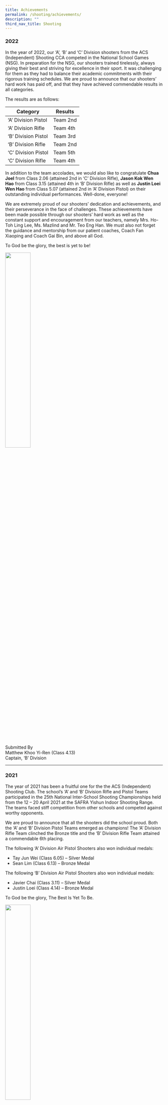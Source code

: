 ```yaml
---
title: Achievements
permalink: /shooting/achievements/
description: ""
third_nav_title: Shooting
---
```

### 2022

In the year of 2022, our ‘A’, ‘B’ and ‘C’ Division shooters from the ACS (Independent) Shooting CCA competed in the National School Games (NSG). In preparation for the NSG, our shooters trained tirelessly, always giving their best and striving for excellence in their sport. It was challenging for them as they had to balance their academic commitments with their rigorous training schedules. We are proud to announce that our shooters’ hard work has paid off, and that they have achieved commendable results in all categories.

The results are as follows:

<table>
<thead>
  <tr>
    <th>Category</th>
    <th>Results</th>
  </tr>
</thead>
<tbody>
  <tr>
    <td>‘A’ Division Pistol</td>
    <td>Team 2nd</td>
  </tr>
  <tr>
    <td>‘A’ Division Rifle</td>
    <td>Team 4th</td>
  </tr>
  <tr>
    <td>‘B’ Division Pistol</td>
    <td>Team 3rd</td>
  </tr>
  <tr>
    <td>‘B’ Division Rifle</td>
    <td>Team 2nd</td>
  </tr>
  <tr>
    <td>‘C’ Division Pistol</td>
    <td>Team 5th</td>
  </tr>
  <tr>
    <td>‘C’ Division Rifle</td>
    <td>Team 4th</td>
  </tr>
</tbody>
</table>

In addition to the team accolades, we would also like to congratulate **Chua Joel** from Class 2.06 (attained 2nd in ‘C’ Division Rifle), **Jason Kok Wen Hao** from Class 3.15 (attained 4th in ‘B’ Division Rifle) as well as **Justin Loei Wen Hao** from Class 5.07 (attained 2nd in ‘A’ Division Pistol) on their outstanding individual performances. Well-done, everyone!

We are extremely proud of our shooters’ dedication and achievements, and their perseverance in the face of challenges. These achievements have been made possible through our shooters’ hard work as well as the constant support and encouragement from our teachers, namely Mrs. Ho-Toh Ling Lee, Ms. Mazlind and Mr. Teo Eng Han. We must also not forget the guidance and mentorship from our patient coaches, Coach Fan Xiaoping and Coach Gai Bin, and above all God.

To God be the glory, the best is yet to be!

<img src="/images/shooting.png" 
     style="width:40%">
		 
Submitted By <br>
Matthew Khoo Yi-Ren (Class 4.13) <br>
Captain, ‘B’ Division

* * *

### 2021

The year of 2021 has been a fruitful one for the the ACS (Independent) Shooting Club. The school’s ‘A’ and ‘B’ Division Rifle and Pistol Teams participated in the 25th National Inter-School Shooting Championships held from the 12 – 20 April 2021 at the SAFRA Yishun Indoor Shooting Range. The teams faced stiff competition from other schools and competed against worthy opponents.

We are proud to announce that all the shooters did the school proud. Both the ‘A’ and ‘B’ Division Pistol Teams emerged as champions! The ‘A’ Division Rifle Team clinched the Bronze title and the ‘B’ Division Rifle Team attained a commendable 6th placing.

The following ‘A’ Division Air Pistol Shooters also won individual medals:

*   Tay Jun Wei (Class 6.05) – Silver Medal
*   Sean Lim (Class 6.13) – Bronze Medal

The following ‘B’ Division Air Pistol Shooters also won individual medals:

*   Javier Chai (Class 3.11) – Silver Medal
*   Justin Loei (Class 4.14) – Bronze Medal

To God be the glory, The Best Is Yet To Be.

<img src="/images/shooting%202.png" 
     style="width:40%">
		 
<img src="/images/shooting%203.png" 
     style="width:40%">
		 
* * * 

### 2019

The year of 2019 has been a fruitful one for the ACS (Independent) Shooting Club, participating in various competitions such as the Nanyang Technological University Invitational Shoot in March in preparation for the 23rd National Inter-School Shooting Championships. Our shooters have put in their best against fierce opposition and have excelled in attaining well-deserved placings and awards. The results are as follows:

**Nanyang Technological University Invitational Shoot (March):**

<table>
<thead>
  <tr>
    <th>Category and Division</th>
    <th>Shooters</th>
    <th>Achievements</th>
  </tr>
</thead>
<tbody>
  <tr>
    <td>‘A’ Pistol</td>
    <td>Mah Chixiang Elgin (6.01 Antioch)<br><br>Niu Houji (5.18<br>Lim Yan Rong Jonathan (5.09 Chronicles)</td>
    <td>Team 1st</td>
  </tr>
  <tr>
    <td>‘A’ Rifle</td>
    <td>Kennan Yeo Zhi Guang (6.04 Cana)<br><br>Leow Tian Ping (6.09 Galilee)<br>Zechary Chua Wei En (5.14 Corinthians)</td>
    <td> <br><br>Team 2nd<br> </td>
  </tr>
  <tr>
    <td>‘B’ Pistol</td>
    <td>Lim Yi Kai Sean (4.13 Cornelius)<br><br>Tan Keng Hong (4.13 Cornelius)<br>Yong U-En Ethan (4.04 Ezra)</td>
    <td>Team 8th</td>
  </tr>
  <tr>
    <td>‘B’ Rifle</td>
    <td>Ng Kang Qi (4.13 Cornelius)<br><br>Yian Kai Rui Roy (3.04 Ezekiel)<br>Neo Ze Zun Joshua (3.12 Amos)</td>
    <td>Team 2nd</td>
  </tr>
  <tr>
    <td>‘C’ Pistol</td>
    <td>Yan Ming Xiang Kevin (2.07 Ephraim)<br><br>Justin Loei Wen Hao (2.11 Asher)<br>Joshua Chen Kay Jian (2.11 Asher)</td>
    <td>Team 3rd</td>
  </tr>
  <tr>
    <td>‘C’ Rifle</td>
    <td>Zacc Lee You Feng (2.11 Asher)<br><br>Jaedon Javier Lau (2.06 Zebulun)<br>Chia Jin (2.01 Reuben)</td>
    <td>Team 8th</td>
  </tr>
</tbody>
</table>

**23rd National Inter-School Shooting Championships:**

<table>
<thead>
  <tr>
    <th>Category and Division</th>
    <th>Shooters</th>
    <th>Achievements</th>
    <th>Remarks</th>
  </tr>
</thead>
<tbody>
  <tr>
    <td>‘A’ Pistol</td>
    <td>Mah Chixiang Elgin (6.01 Antioch)<br><br>Niu Houji (5.18<br>Lim Yan Rong Jonathan (5.09 Chronicles)</td>
    <td>Team 2nd</td>
    <td></td>
  </tr>
  <tr>
    <td>‘A’ Rifle</td>
    <td>Kennan Yeo Zhi Guang (6.04 Cana)<br><br>Leow Tian Ping (6.09 Galilee)<br>Chua Wei En Zachary (5.14 Corinthians)<br>Alexander Loh Zen Young (5.04 Numbers)</td>
    <td>Team 5th</td>
    <td>Zechary Chua emerged Individual 2nd</td>
  </tr>
  <tr>
    <td>‘B’ Pistol</td>
    <td>Tay Jun Wei (4.16 Enoch)<br><br>Tan Keng Hong (4,13 Cornelius)<br>Lim Yi Kai Sean (4.13 Cornelius)<br>Yong U-En Ethan (4.04 Ezra)</td>
    <td>Team 5th</td>
    <td>Jun Wei emerged Individual 2nd<br><br> <br>Keng Hong emerged Individual 3rd</td>
  </tr>
  <tr>
    <td>‘B’ Rifle</td>
    <td>Ng Kang Qi (4.13 Cornelius)<br><br>Yian Kai Rui Roy (3.04 Ezekiel)<br>Neo Ze Zun Joshua (3.12 Amos)<br>Lim Jun Hao Terry (3.01 Jeremiah</td>
    <td>Team 3rd</td>
    <td></td>
  </tr>
  <tr>
    <td>‘C’ Pistol</td>
    <td>Jaedon Javier Lau (2.06 Zebulun)<br><br>Zacc Lee You Feng (2.11 Asher)<br>Chia Jin (2.01 Reuben)<br>Joshua Paul Lee Shang Wei (1.09 James)</td>
    <td>Team 5th</td>
    <td></td>
  </tr>
  <tr>
    <td>‘C’ Rifle</td>
    <td>Yan Ming Xiang Kevin (2.07 Ephraim)<br><br>Justin Loei Wen Hao (2.11 Asher)<br>Javier Chai Cong Jiu (1.13 Thomas)<br>Zachary Leong (1.12 Titus)</td>
    <td>Team 1st</td>
    <td>Justin Loei emerged Individual 1st</td>
  </tr>
</tbody>
</table>

All these achievements were only made possible through the hard work and dedication of our shooters, the unwavering motivation from our teachers-in-charge, Mrs Ho-Toh Ling Lee, Mdm Ruvathy and Mdm Maslind, the guidance from our patient coaches, Coach Fan Xiaoping and Coach Gai Bin, and above all, God.

To God be the glory, the best is truly yet to be!

Written by Roy Yian (3.04 Ezekiel) & Joshua Neo (3.12 Amos)

<img src="/images/shooting%204.png" 
     style="width:40%">

* * *

### 2018

The ACS (Independent) Shooting Club participated in several competitions such as the Nanyang Technological University Invitational Shoot, the National University of Singapore Invitational Shoot and the Singapore Youth Olympic Festival in preparation for the 22nd National Inter-School Shooting Championships. Our shooters fought hard against intense competition from worthy opponents, giving their all and eventually attaining well-deserved awards.

The results for the **22nd National Inter-School Shooting Championships** are:

<table>
<thead>
  <tr>
    <th></th>
    <th></th>
    <th></th>
    <th></th>
  </tr>
</thead>
<tbody>
  <tr>
    <td>Category and Division</td>
    <td>Shooters</td>
    <td>Achievements</td>
    <td>Remarks</td>
  </tr>
  <tr>
    <td>‘A’ Pistol</td>
    <td>Mendel Huan Xue Han (6.06 Damascus)<br><br>Mah Chixiang Elgin (5.01 Genesis)<br>Li Xuanjie Christopher (6.02 Bethesda)</td>
    <td>Team 4th</td>
    <td></td>
  </tr>
  <tr>
    <td>‘A’ Rifle</td>
    <td>Kennan Yeo Zhi Guang (5.04 Numbers)<br><br>Micheal Felix Gunawan (6.03 Bethlehem)<br>Samuel Yeo Jianjie (6.03 Bethlehem)</td>
    <td>Team 6th</td>
    <td></td>
  </tr>
  <tr>
    <td>‘B’ Pistol</td>
    <td>Tay Jun Wei (3.16 Habakkuk)<br><br>Niu Houji (4.15 Noah)<br>Tan Keng Hong (3.13 Haggai)<br>Alven Tan Wen Rui (3.14 Obadiah)</td>
    <td>Team 1st</td>
    <td>Niu Houji emerged Individual 2nd</td>
  </tr>
  <tr>
    <td>‘B’ Rifle</td>
    <td>Chua Wei En Zachary (4.12 Abel)<br><br>Ng Kang Qi (3.13 Haggai)<br>Alexander Loh Zen Young (4.14 Moses)<br>Hum Ee Li Daniel (3.15 Haggai)</td>
    <td>Team 4th</td>
    <td></td>
  </tr>
  <tr>
    <td>‘C’ Pistol</td>
    <td>Moon Seongmu (2.04 Judah)<br><br>Tan Kai Jie (2.07 Ephraim)<br>Justin Loei Wen Hao (1.11 Timothy)<br>Marcus Loo Jing Jie (1.06 Philip)</td>
    <td>Team 6th</td>
    <td></td>
  </tr>
  <tr>
    <td>‘C’ Rifle</td>
    <td>Yian Kai Rui Roy (2.03 Gad)<br><br>Neo Ze Zun Joshua (2.04 Judah)<br>Lim Jun Hao Terry (2.03 Gad)<br>Ong Chong Hean Isaac (2.04 Judah)</td>
    <td>Team 4th</td>
    <td></td>
  </tr>
</tbody>
</table>

We would like to specially congratulate Tay Jun Wei (3.16 Habakkuk), who was selected to join the Singapore National Youth Team this year. These achievements are the product of all our shooters’ hard work and determination, which would not have been made possible without the motivation from our teachers-in-charge, Mrs Ho-Toh Ling Lee, Mdm Ruvathy and Ms Mazlind Ali, the guidance from our dedicated coaches, Coach Fan Xiaoping and Coach Gai Bin and above all, God.

To God be the glory, the best is truly yet to be!

From Roy Yian (2.03 Gad) and Joshua Neo (2.04 Judah)

* * *

### 2017

1. NTU Invitational Shoot *1 Team Gold, 1 Team Silver, 1 Team Bronze, 2 Individual Bronze

<table>
<thead>
  <tr>
    <th colspan="3">Achievements</th>
    <th>Shooters</th>
    <th></th>
  </tr>
</thead>
<tbody>
  <tr>
    <td rowspan="3">Air Rifle</td>
    <td rowspan="2">‘B’ Division</td>
    <td>Team</td>
    <td>Silver</td>
    <td></td>
  </tr>
  <tr>
    <td>Individual</td>
    <td>Bronze</td>
    <td>Zechary Chua (3.12)</td>
  </tr>
  <tr>
    <td>‘C’ Division</td>
    <td>Team</td>
    <td>Bronze</td>
    <td></td>
  </tr>
  <tr>
    <td rowspan="5">Air Pistol</td>
    <td rowspan="3">‘B’ Division</td>
    <td>Team</td>
    <td>Silver</td>
    <td></td>
  </tr>
  <tr>
    <td>Individual</td>
    <td>Bronze</td>
    <td>Tony Li (4.06 Gideon)</td>
  </tr>
  <tr>
    <td>Individual</td>
    <td>4th placing</td>
    <td>Niu Houji (3.15 Nahum)</td>
  </tr>
  <tr>
    <td rowspan="2">‘C’ Division</td>
    <td>Team</td>
    <td>Gold</td>
    <td></td>
  </tr>
  <tr>
    <td>Individual</td>
    <td>4th placing</td>
    <td>Sean Lim (2.11 Asher)</td>
  </tr>
</tbody>
</table>

2. 21st Inter-School Shooting Championships

<table>
<thead>
  <tr>
    <th colspan="3">Medal</th>
    <th></th>
    <th></th>
  </tr>
</thead>
<tbody>
  <tr>
    <td rowspan="4">Air Rifle</td>
    <td>‘A’ Division</td>
    <td>Individual</td>
    <td>4th</td>
    <td>Aaron Leong (6.17 Nazareth)</td>
  </tr>
  <tr>
    <td>‘B’ Division</td>
    <td>Team</td>
    <td>Silver</td>
    <td></td>
  </tr>
  <tr>
    <td rowspan="2">‘C’ Division</td>
    <td>Team</td>
    <td>4th</td>
    <td></td>
  </tr>
  <tr>
    <td>Individual</td>
    <td>Bronze</td>
    <td>Ng Kang Qi (2.12 Naphtali)</td>
  </tr>
  <tr>
    <td rowspan="4">Air Pistol</td>
    <td>‘A’ Division</td>
    <td>Team</td>
    <td>Bronze</td>
    <td></td>
  </tr>
  <tr>
    <td rowspan="2">‘B’ Division</td>
    <td>Team</td>
    <td>4th</td>
    <td></td>
  </tr>
  <tr>
    <td>Individual</td>
    <td>Bronze</td>
    <td>Tony Li (4.06 Gideon)</td>
  </tr>
  <tr>
    <td>‘C’ Division</td>
    <td>Team</td>
    <td>Bronze</td>
    <td></td>
  </tr>
</tbody>
</table>

* * * 

### 2016

1. NTU Invitational Shoot *1 Team Gold, 1 Team Bronze, 1 Individual Silver

![](/images/Picture1-1.png)

2. 20th Inter-School Shooting Championships

![](/images/interschool-shooting-results.jpg)

* * * 

### 2015

 1. NTU Invitational Shoot * 3 Individual Golds, 3 Individual Silvers, 1 Team Gold, 1 Team Silver

![](/images/NTU-IS-results-1024x517.png)

2. 19th Inter-School Shooting Championships

